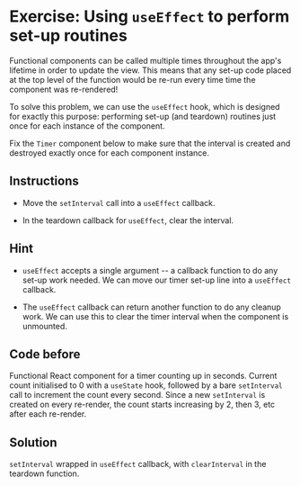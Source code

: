 # Exercise: Using `useEffect` to perform set-up routines

Functional components can be called multiple times throughout the app's lifetime in order to update the view. This means that any set-up code placed at the top level of the function would be re-run every time time the component was re-rendered!

To solve this problem, we can use the `useEffect` hook, which is designed for exactly this purpose: performing set-up (and teardown) routines just once for each instance of the component.

Fix the `Timer` component below to make sure that the interval is created and destroyed exactly once for each component instance.

## Instructions

- Move the `setInterval` call into a `useEffect` callback.

- In the teardown callback for `useEffect`, clear the interval.

## Hint

- `useEffect` accepts a single argument -- a callback function to do any set-up work needed. We can move our timer set-up line into a `useEffect` callback.

- The `useEffect` callback can return another function to do any cleanup work. We can use this to clear the timer interval when the component is unmounted.

## Code before

Functional React component for a timer counting up in seconds. Current count initialised to 0 with a `useState` hook, followed by a bare `setInterval` call to increment the count every second. Since a new `setInterval` is created on every re-render, the count starts increasing by 2, then 3, etc after each re-render.

## Solution

`setInterval` wrapped in `useEffect` callback, with `clearInterval` in the teardown function.

